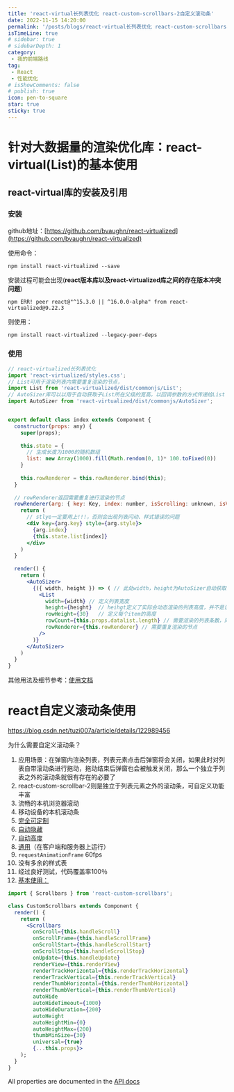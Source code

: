 ```yaml
---
title: 'react-virtual长列表优化 react-custom-scrollbars-2自定义滚动条'
date: 2022-11-15 14:20:00
permalink: '/posts/blogs/react-virtual长列表优化 react-custom-scrollbars-2自定义滚动条'
isTimeLine: true
# sidebar: true
# sidebarDepth: 1
category:
 - 我的前端路线
tag:
 - React
 - 性能优化
# isShowComments: false
# publish: true
icon: pen-to-square
star: true
sticky: true
---
```






# 针对大数据量的渲染优化库：react-virtual(List)的基本使用

## react-virtual库的安装及引用

### 安装

github地址：[https://github.com/bvaughn/react-virtualized](https://github.com/bvaughn/react-virtualized)

使用命令：

```vim
npm install react-virtualized --save
```

安装过程可能会出现(**react版本库以及react-virtualized库之间的存在版本冲突问题**)

```vim
npm ERR! peer react@"^15.3.0 || ^16.0.0-alpha" from react-virtualized@9.22.3
```

则使用：

```js
npm install react-virtualized --legacy-peer-deps
```

### 使用

```jsx
// react-virtualized长列表优化
import 'react-virtualized/styles.css';
// List可用于渲染列表内需要重复渲染的节点，
import List from 'react-virtualized/dist/commonjs/List';
// AutoSizer库可以以用于自动获取子List所在父级的宽高，以回调参数的方式传递给List
import AutoSizer from 'react-virtualized/dist/commonjs/AutoSizer';


export default class index extends Component {
  constructor(props: any) {
    super(props);
    
    this.state = {
      // 生成长度为1000的随机数组
      list: new Array(1000).fill(Math.rendom(0, 1)* 100.toFixed(0))
    }
    
    this.rowRenderer = this.rowRenderer.bind(this);
  }
  
  // rowRenderer返回需要重复进行渲染的节点
  rowRenderer(arg: { key: Key, index: number, isScrolling: unknown, isVisible: any, style: any }) { // 此处为ts写法，js可直接使用对象解构，在函数内使用
    return (
      // stlye一定要用上!!!，否则会出现列表闪动、样式错误的问题
      <div key={arg.key} style={arg.style}>
        {arg.index}
        {this.state.list[index]}
      </div>
    )
  }
  
  render() {
    return (
      <AutoSizer>
        {({ width, height }) => ( // 此处width，height为AutoSizer自动获取的父级高度，List可采用也可自定义给定List的高度
          <List
            width={width} // 定义列表宽度
            height={height}  // heihgt定义了实际会动态渲染的列表高度，并不是设置为行高*行数，这样的话达不到动态渲染的效果
            rowHeight={30}   // 定义每个item的高度
            rowCount={this.props.datalist.length} // 需要渲染的列表条数，同时也相当于规定了会渲染的数据条数
            rowRenderer={this.rowRenderer} // 需要重复渲染的节点
          />
        )}
      </AutoSizer>
    )
  }
}
```

其他用法及细节参考：[使用文档](https://github.com/bvaughn/react-virtualized/blob/master/docs/README.md)

# react自定义滚动条使用

https://blog.csdn.net/tuzi007a/article/details/122989456

为什么需要自定义滚动条？

1. 应用场景：在弹窗内渲染列表，列表元素点击后弹窗将会关闭，如果此时对列表自带滚动条进行拖动，拖动结束后弹窗也会被触发关闭，那么一个独立于列表之外的滚动条就很有存在的必要了
2. react-custom-scrollbar-2则是独立于列表元素之外的滚动条，可自定义功能丰富
3. 流畅的本机浏览器滚动
4. 移动设备的本机滚动条
5. [完全可定制](https://github.com/malte-wessel/react-custom-scrollbars/blob/master/docs/customization.md)
6. [自动隐藏](https://github.com/malte-wessel/react-custom-scrollbars/blob/master/docs/usage.md#auto-hide)
7. [自动高度](https://github.com/malte-wessel/react-custom-scrollbars/blob/master/docs/usage.md#auto-height)
8. [通用](https://github.com/malte-wessel/react-custom-scrollbars/blob/master/docs/usage.md#universal-rendering)（在客户端和服务器上运行）
9. `requestAnimationFrame` 60fps
10. 没有多余的样式表
11. 经过良好测试，代码覆盖率100％
12. [基本使用：](https://www.cnblogs.com/Ewarm/p/12016810.html)


```jsx
import { Scrollbars } from 'react-custom-scrollbars';

class CustomScrollbars extends Component {
  render() {
    return (
      <Scrollbars
        onScroll={this.handleScroll}
        onScrollFrame={this.handleScrollFrame}
        onScrollStart={this.handleScrollStart}
        onScrollStop={this.handleScrollStop}
        onUpdate={this.handleUpdate}
        renderView={this.renderView}
        renderTrackHorizontal={this.renderTrackHorizontal}
        renderTrackVertical={this.renderTrackVertical}
        renderThumbHorizontal={this.renderThumbHorizontal}
        renderThumbVertical={this.renderThumbVertical}
        autoHide
        autoHideTimeout={1000}
        autoHideDuration={200}
        autoHeight
        autoHeightMin={0}
        autoHeightMax={200}
        thumbMinSize={30}
        universal={true}
        {...this.props}>
    );
  }
}
```

All properties are documented in the [API docs](https://github.com/malte-wessel/react-custom-scrollbars/blob/master/docs/API.md)


